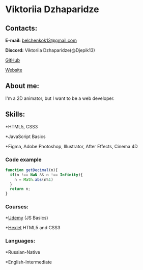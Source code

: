 # Viktoriia Dzhaparidze


## Contacts:
**E-mail:** belchenkok13@gmail.com

**Discord:** Viktoriia Dzhaparidze(@Djepik13)

[GitHub](https://github.com/Djepik13)

[Website](https://gang-animation.com/)


## About me:
I'm a 2D animator, but I want to be a web developer.


## Skills:
*HTML5, CSS3

*JavaScript Basics

*Figma, Adobe Photoshop, Illustrator, After Effects, Cinema 4D


### Code example
```javascript
function getDecimal(n){
  if(n !== NaN && n !== Infinity){
    n = Math.abs(n%1)
  }
  return n; 
}
```


### Courses:
*[Udemy](https://www.udemy.com/home/my-courses/learning/) (JS Basics)

*[Hexlet](https://ru.code-basics.com/languages/html) HTML5 and CSS3


### Languages:
*Russian-Native

*English-Intermediate
